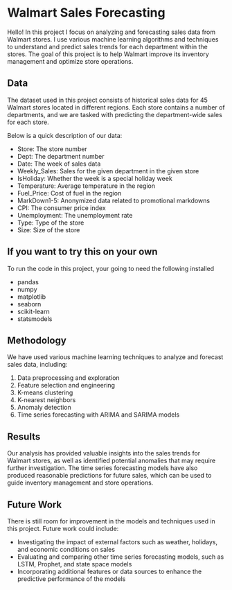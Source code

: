 # Walmart Sales Forecasting

Hello! In this project I focus on analyzing and forecasting sales data from Walmart stores. 
I use various machine learning algorithms and techniques to understand and predict sales trends 
for each department within the stores. The goal of this project is to help Walmart improve its 
inventory management and optimize store operations.

## Data

The dataset used in this project consists of historical sales data for 45 Walmart stores located in different regions. Each store contains a number of departments, and we are tasked with predicting the department-wide sales for each store.

Below is a quick description of our data:

- Store: The store number
- Dept: The department number
- Date: The week of sales data
- Weekly_Sales: Sales for the given department in the given store
- IsHoliday: Whether the week is a special holiday week
- Temperature: Average temperature in the region
- Fuel_Price: Cost of fuel in the region
- MarkDown1-5: Anonymized data related to promotional markdowns
- CPI: The consumer price index
- Unemployment: The unemployment rate
- Type: Type of the store
- Size: Size of the store

## If you want to try this on your own

To run the code in this project, your going to need the following installed

- pandas
- numpy
- matplotlib
- seaborn
- scikit-learn
- statsmodels

## Methodology

We have used various machine learning techniques to analyze and forecast sales data, including:

1. Data preprocessing and exploration
2. Feature selection and engineering
3. K-means clustering
4. K-nearest neighbors
5. Anomaly detection
6. Time series forecasting with ARIMA and SARIMA models

## Results

Our analysis has provided valuable insights into the sales trends for Walmart stores, as well as identified potential anomalies that may require further investigation. The time series forecasting models have also produced reasonable predictions for future sales, which can be used to guide inventory management and store operations.

## Future Work

There is still room for improvement in the models and techniques used in this project. Future work could include:

- Investigating the impact of external factors such as weather, holidays, and economic conditions on sales
- Evaluating and comparing other time series forecasting models, such as LSTM, Prophet, and state space models
- Incorporating additional features or data sources to enhance the predictive performance of the models
